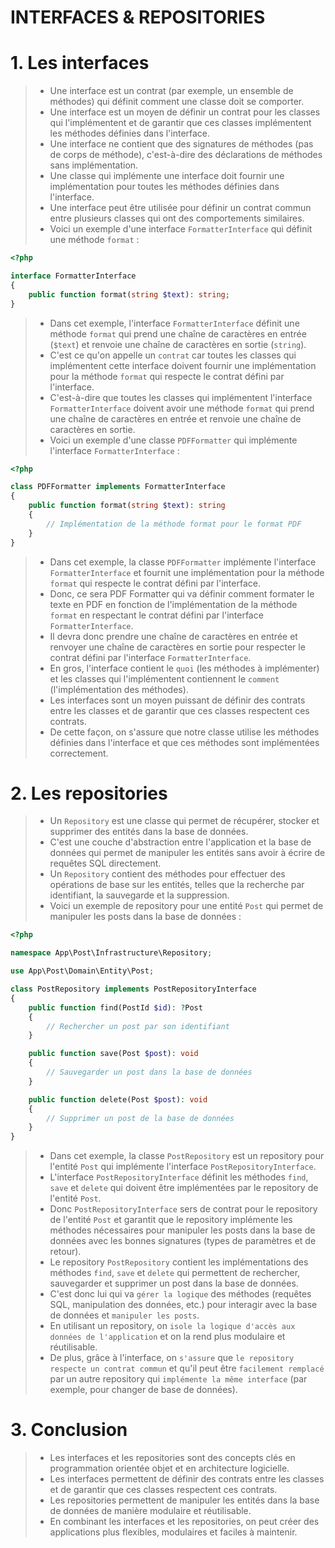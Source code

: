 # INTERFACES & REPOSITORIES

# 1. Les interfaces
> - Une interface est un contrat (par exemple, un ensemble de méthodes) qui définit comment une classe doit se comporter.
> - Une interface est un moyen de définir un contrat pour les classes qui l'implémentent et de garantir que ces classes implémentent les méthodes définies dans l'interface.
> - Une interface ne contient que des signatures de méthodes (pas de corps de méthode), c'est-à-dire des déclarations de méthodes sans implémentation.
> - Une classe qui implémente une interface doit fournir une implémentation pour toutes les méthodes définies dans l'interface.
> - Une interface peut être utilisée pour définir un contrat commun entre plusieurs classes qui ont des comportements similaires.
> - Voici un exemple d'une interface `FormatterInterface` qui définit une méthode `format` :
```php
<?php

interface FormatterInterface
{
    public function format(string $text): string;
}
```
> - Dans cet exemple, l'interface `FormatterInterface` définit une méthode `format` qui prend une chaîne de caractères en entrée (`$text`) et renvoie une chaîne de caractères en sortie (`string`).
> - C'est ce qu'on appelle un `contrat` car toutes les classes qui implémentent cette interface doivent fournir une implémentation pour la méthode `format` qui respecte le contrat défini par l'interface.
> - C'est-à-dire que toutes les classes qui implémentent l'interface `FormatterInterface` doivent avoir une méthode `format` qui prend une chaîne de caractères en entrée et renvoie une chaîne de caractères en sortie.
> - Voici un exemple d'une classe `PDFFormatter` qui implémente l'interface `FormatterInterface` :
```php
<?php

class PDFFormatter implements FormatterInterface
{
    public function format(string $text): string
    {
        // Implémentation de la méthode format pour le format PDF
    }
}
```
> - Dans cet exemple, la classe `PDFFormatter` implémente l'interface `FormatterInterface` et fournit une implémentation pour la méthode `format` qui respecte le contrat défini par l'interface.
> - Donc, ce sera PDF Formatter qui va définir comment formater le texte en PDF en fonction de l'implémentation de la méthode `format` en respectant le contrat défini par l'interface `FormatterInterface`.
> - Il devra donc prendre une chaîne de caractères en entrée et renvoyer une chaîne de caractères en sortie pour respecter le contrat défini par l'interface `FormatterInterface`.
> - En gros, l'interface contient le `quoi` (les méthodes à implémenter) et les classes qui l'implémentent contiennent le `comment` (l'implémentation des méthodes).
> - Les interfaces sont un moyen puissant de définir des contrats entre les classes et de garantir que ces classes respectent ces contrats.
> - De cette façon, on s'assure que notre classe utilise les méthodes définies dans l'interface et que ces méthodes sont implémentées correctement.

# 2. Les repositories
> - Un `Repository` est une classe qui permet de récupérer, stocker et supprimer des entités dans la base de données.
> - C'est une couche d'abstraction entre l'application et la base de données qui permet de manipuler les entités sans avoir à écrire de requêtes SQL directement.
> - Un `Repository` contient des méthodes pour effectuer des opérations de base sur les entités, telles que la recherche par identifiant, la sauvegarde et la suppression.
> - Voici un exemple de repository pour une entité `Post` qui permet de manipuler les posts dans la base de données :
```php
<?php

namespace App\Post\Infrastructure\Repository;

use App\Post\Domain\Entity\Post;

class PostRepository implements PostRepositoryInterface
{
    public function find(PostId $id): ?Post
    {
        // Rechercher un post par son identifiant
    }

    public function save(Post $post): void
    {
        // Sauvegarder un post dans la base de données
    }

    public function delete(Post $post): void
    {
        // Supprimer un post de la base de données
    }
}
```
> - Dans cet exemple, la classe `PostRepository` est un repository pour l'entité `Post` qui implémente l'interface `PostRepositoryInterface`.
> - L'interface `PostRepositoryInterface` définit les méthodes `find`, `save` et `delete` qui doivent être implémentées par le repository de l'entité `Post`.
> - Donc `PostRepositoryInterface` sers de contrat pour le repository de l'entité `Post` et garantit que le repository implémente les méthodes nécessaires pour manipuler les posts dans la base de données avec les bonnes signatures (types de paramètres et de retour).
> - Le repository `PostRepository` contient les implémentations des méthodes `find`, `save` et `delete` qui permettent de rechercher, sauvegarder et supprimer un post dans la base de données.
> - C'est donc lui qui va `gérer la logique` des méthodes (requêtes SQL, manipulation des données, etc.) pour interagir avec la base de données et `manipuler les posts`.
> - En utilisant un repository, on `isole la logique d'accès aux données de l'application` et on la rend plus modulaire et réutilisable.
> - De plus, grâce à l'interface, on `s'assure` que `le repository respecte un contrat commun` et qu'il peut être `facilement remplacé` par un autre repository qui `implémente la même interface` (par exemple, pour changer de base de données).

# 3. Conclusion
> - Les interfaces et les repositories sont des concepts clés en programmation orientée objet et en architecture logicielle.
> - Les interfaces permettent de définir des contrats entre les classes et de garantir que ces classes respectent ces contrats.
> - Les repositories permettent de manipuler les entités dans la base de données de manière modulaire et réutilisable.
> - En combinant les interfaces et les repositories, on peut créer des applications plus flexibles, modulaires et faciles à maintenir.